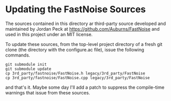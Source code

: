 Updating the FastNoise Sources
==============================

The sources contained in this directory ar third-party source developed and
maintained by Jordan Peck at https://github.com/Auburns/FastNoise and used in
this project under an MIT license.

To update these sources, from the top-level project directory of a fresh git
clone (the directory with the configure.ac file), issue the following commands.

    git submodule init
    git submodule update
    cp 3rd_party/fastnoise/FastNoise.h legacy/3rd_party/FastNoise
    cp 3rd_party/fastnoise/FastNoise.cpp legacy/3rd_party/FastNoise

and that's it.  Maybe some day I'll add a patch to suppress the compile-time
warnings that issue from these sources.
